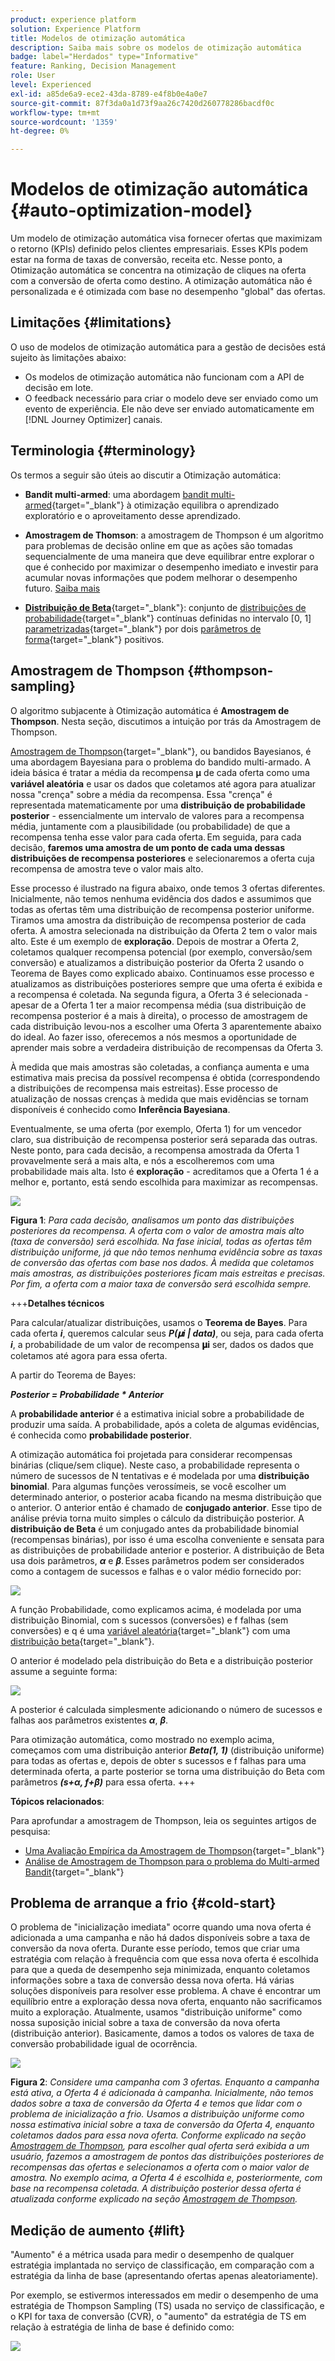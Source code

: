 ```yaml
---
product: experience platform
solution: Experience Platform
title: Modelos de otimização automática
description: Saiba mais sobre os modelos de otimização automática
badge: label="Herdados" type="Informative"
feature: Ranking, Decision Management
role: User
level: Experienced
exl-id: a85de6a9-ece2-43da-8789-e4f8b0e4a0e7
source-git-commit: 87f3da0a1d73f9aa26c7420d260778286bacdf0c
workflow-type: tm+mt
source-wordcount: '1359'
ht-degree: 0%

---
```


# Modelos de otimização automática {#auto-optimization-model}

Um modelo de otimização automática visa fornecer ofertas que maximizam o retorno (KPIs) definido pelos clientes empresariais. Esses KPIs podem estar na forma de taxas de conversão, receita etc. Nesse ponto, a Otimização automática se concentra na otimização de cliques na oferta com a conversão de oferta como destino. A otimização automática não é personalizada e é otimizada com base no desempenho &quot;global&quot; das ofertas.

## Limitações {#limitations}

O uso de modelos de otimização automática para a gestão de decisões está sujeito às limitações abaixo:

* Os modelos de otimização automática não funcionam com a API de decisão em lote.
* O feedback necessário para criar o modelo deve ser enviado como um evento de experiência. Ele não deve ser enviado automaticamente em [!DNL Journey Optimizer] canais.

## Terminologia {#terminology}

Os termos a seguir são úteis ao discutir a Otimização automática:

* **Bandit multi-armed**: uma abordagem [bandit multi-armed](https://en.wikipedia.org/wiki/Multi-armed_bandit){target="_blank"} à otimização equilibra o aprendizado exploratório e o aproveitamento desse aprendizado.

* **Amostragem de Thomson**: a amostragem de Thompson é um algoritmo para problemas de decisão online em que as ações são tomadas sequencialmente de uma maneira que deve equilibrar entre explorar o que é conhecido por maximizar o desempenho imediato e investir para acumular novas informações que podem melhorar o desempenho futuro. [Saiba mais](#thompson-sampling)

* [**Distribuição de Beta**](https://en.wikipedia.org/wiki/Beta_distribution){target="_blank"}: conjunto de [distribuições de probabilidade](https://en.wikipedia.org/wiki/Probability_distribution){target="_blank"} contínuas definidas no intervalo [0, 1] [parametrizadas](https://en.wikipedia.org/wiki/Statistical_parameter){target="_blank"} por dois [parâmetros de forma](https://en.wikipedia.org/wiki/Shape_parameter){target="_blank"} positivos.

## Amostragem de Thompson {#thompson-sampling}

O algoritmo subjacente à Otimização automática é **Amostragem de Thompson**. Nesta seção, discutimos a intuição por trás da Amostragem de Thompson.

[Amostragem de Thompson](https://en.wikipedia.org/wiki/Thompson_sampling){target="_blank"}, ou bandidos Bayesianos, é uma abordagem Bayesiana para o problema do bandido multi-armado.  A ideia básica é tratar a média da recompensa 𝛍 de cada oferta como uma **variável aleatória** e usar os dados que coletamos até agora para atualizar nossa &quot;crença&quot; sobre a média da recompensa. Essa &quot;crença&quot; é representada matematicamente por uma **distribuição de probabilidade posterior** - essencialmente um intervalo de valores para a recompensa média, juntamente com a plausibilidade (ou probabilidade) de que a recompensa tenha esse valor para cada oferta. Em seguida, para cada decisão, **faremos uma amostra de um ponto de cada uma dessas distribuições de recompensa posteriores** e selecionaremos a oferta cuja recompensa de amostra teve o valor mais alto.

Esse processo é ilustrado na figura abaixo, onde temos 3 ofertas diferentes. Inicialmente, não temos nenhuma evidência dos dados e assumimos que todas as ofertas têm uma distribuição de recompensa posterior uniforme. Tiramos uma amostra da distribuição de recompensa posterior de cada oferta. A amostra selecionada na distribuição da Oferta 2 tem o valor mais alto. Este é um exemplo de **exploração**. Depois de mostrar a Oferta 2, coletamos qualquer recompensa potencial (por exemplo, conversão/sem conversão) e atualizamos a distribuição posterior da Oferta 2 usando o Teorema de Bayes como explicado abaixo.  Continuamos esse processo e atualizamos as distribuições posteriores sempre que uma oferta é exibida e a recompensa é coletada. Na segunda figura, a Oferta 3 é selecionada - apesar de a Oferta 1 ter a maior recompensa média (sua distribuição de recompensa posterior é a mais à direita), o processo de amostragem de cada distribuição levou-nos a escolher uma Oferta 3 aparentemente abaixo do ideal. Ao fazer isso, oferecemos a nós mesmos a oportunidade de aprender mais sobre a verdadeira distribuição de recompensas da Oferta 3.

À medida que mais amostras são coletadas, a confiança aumenta e uma estimativa mais precisa da possível recompensa é obtida (correspondendo a distribuições de recompensa mais estreitas). Esse processo de atualização de nossas crenças à medida que mais evidências se tornam disponíveis é conhecido como **Inferência Bayesiana**.

Eventualmente, se uma oferta (por exemplo, Oferta 1) for um vencedor claro, sua distribuição de recompensa posterior será separada das outras. Neste ponto, para cada decisão, a recompensa amostrada da Oferta 1 provavelmente será a mais alta, e nós a escolheremos com uma probabilidade mais alta. Isto é **exploração** - acreditamos que a Oferta 1 é a melhor e, portanto, está sendo escolhida para maximizar as recompensas.

![](../assets/ai-ranking-thompson-sampling.png)

**Figura 1**: *Para cada decisão, analisamos um ponto das distribuições posteriores da recompensa. A oferta com o valor de amostra mais alto (taxa de conversão) será escolhida. Na fase inicial, todas as ofertas têm distribuição uniforme, já que não temos nenhuma evidência sobre as taxas de conversão das ofertas com base nos dados. À medida que coletamos mais amostras, as distribuições posteriores ficam mais estreitas e precisas. Por fim, a oferta com a maior taxa de conversão será escolhida sempre.*

<!--
![](../assets/ai-ranking-thompson-sampling-initial.png)
![](../assets/ai-ranking-thompson-sampling-intermediate.png)
![](../assets/ai-ranking-thompson-sampling-ultimate.png)
-->

+++**Detalhes técnicos**

Para calcular/atualizar distribuições, usamos o **Teorema de Bayes**. Para cada oferta ***i***, queremos calcular seus ***P(𝛍i | data)***, ou seja, para cada oferta ***i***, a probabilidade de um valor de recompensa **𝛍i** ser, dados os dados que coletamos até agora para essa oferta.

A partir do Teorema de Bayes:

***Posterior = Probabilidade * Anterior***

A **probabilidade anterior** é a estimativa inicial sobre a probabilidade de produzir uma saída. A probabilidade, após a coleta de algumas evidências, é conhecida como **probabilidade posterior**. 

A otimização automática foi projetada para considerar recompensas binárias (clique/sem clique). Neste caso, a probabilidade representa o número de sucessos de N tentativas e é modelada por uma **distribuição binomial**. Para algumas funções verossímeis, se você escolher um determinado anterior, o posterior acaba ficando na mesma distribuição que o anterior. O anterior então é chamado de **conjugado anterior**. Esse tipo de análise prévia torna muito simples o cálculo da distribuição posterior. A **distribuição de Beta** é um conjugado antes da probabilidade binomial (recompensas binárias), por isso é uma escolha conveniente e sensata para as distribuições de probabilidade anterior e posterior. A distribuição de Beta usa dois parâmetros, ***α*** e ***β***. Esses parâmetros podem ser considerados como a contagem de sucessos e falhas e o valor médio fornecido por:

![](../assets/ai-ranking-beta-distribution.png)

A função Probabilidade, como explicamos acima, é modelada por uma distribuição Binomial, com s sucessos (conversões) e f falhas (sem conversões) e q é uma [variável aleatória](https://en.wikipedia.org/wiki/Random_variable){target="_blank"} com uma [distribuição beta](https://en.wikipedia.org/wiki/Beta_distribution){target="_blank"}.

O anterior é modelado pela distribuição do Beta e a distribuição posterior assume a seguinte forma:

![](../assets/ai-ranking-posterior-distribution.svg)

A posterior é calculada simplesmente adicionando o número de sucessos e falhas aos parâmetros existentes ***α***, ***β***.

Para otimização automática, como mostrado no exemplo acima, começamos com uma distribuição anterior ***Beta(1, 1)*** (distribuição uniforme) para todas as ofertas e, depois de obter s sucessos e f falhas para uma determinada oferta, a parte posterior se torna uma distribuição do Beta com parâmetros ***(s+α, f+β)*** para essa oferta.
+++

**Tópicos relacionados**:

Para aprofundar a amostragem de Thompson, leia os seguintes artigos de pesquisa:
* [Uma Avaliação Empírica da Amostragem de Thompson](https://proceedings.neurips.cc/paper/2011/file/e53a0a2978c28872a4505bdb51db06dc-Paper.pdf){target="_blank"}
* [Análise de Amostragem de Thompson para o problema do Multi-armed Bandit](https://proceedings.mlr.press/v23/agrawal12/agrawal12.pdf){target="_blank"}

## Problema de arranque a frio {#cold-start}

O problema de &quot;inicialização imediata&quot; ocorre quando uma nova oferta é adicionada a uma campanha e não há dados disponíveis sobre a taxa de conversão da nova oferta. Durante esse período, temos que criar uma estratégia com relação à frequência com que essa nova oferta é escolhida para que a queda de desempenho seja minimizada, enquanto coletamos informações sobre a taxa de conversão dessa nova oferta. Há várias soluções disponíveis para resolver esse problema. A chave é encontrar um equilíbrio entre a exploração dessa nova oferta, enquanto não sacrificamos muito a exploração. Atualmente, usamos &quot;distribuição uniforme&quot; como nossa suposição inicial sobre a taxa de conversão da nova oferta (distribuição anterior). Basicamente, damos a todos os valores de taxa de conversão probabilidade igual de ocorrência.


![](../assets/ai-ranking-cold-start-strategies.png)

**Figura 2**: *Considere uma campanha com 3 ofertas. Enquanto a campanha está ativa, a Oferta 4 é adicionada à campanha. Inicialmente, não temos dados sobre a taxa de conversão da Oferta 4 e temos que lidar com o problema de inicialização a frio. Usamos a distribuição uniforme como nossa estimativa inicial sobre a taxa de conversão da Oferta 4, enquanto coletamos dados para essa nova oferta. Conforme explicado na seção [Amostragem de Thompson](#thompson-sampling), para escolher qual oferta será exibida a um usuário, fazemos a amostragem de pontos das distribuições posteriores de recompensas das ofertas e selecionamos a oferta com o maior valor de amostra. No exemplo acima, a Oferta 4 é escolhida e, posteriormente, com base na recompensa coletada. A distribuição posterior dessa oferta é atualizada conforme explicado na seção [Amostragem de Thompson](#thompson-sampling).*

## Medição de aumento {#lift}

&quot;Aumento&quot; é a métrica usada para medir o desempenho de qualquer estratégia implantada no serviço de classificação, em comparação com a estratégia da linha de base (apresentando ofertas apenas aleatoriamente).

Por exemplo, se estivermos interessados em medir o desempenho de uma estratégia de Thompson Sampling (TS) usada no serviço de classificação, e o KPI for taxa de conversão (CVR), o &quot;aumento&quot; da estratégia de TS em relação à estratégia de linha de base é definido como:

![](../assets/ai-ranking-lift.png)
